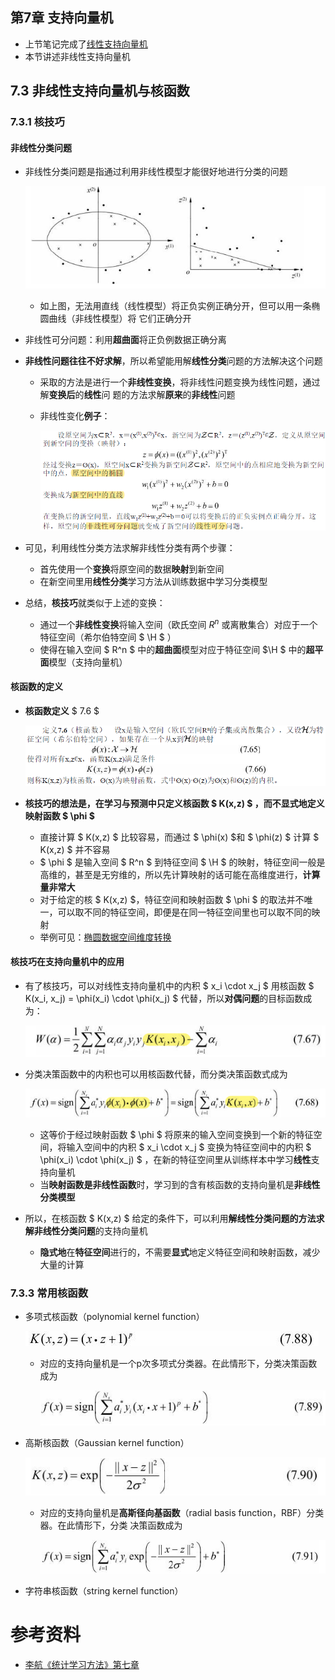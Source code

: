 ## 第7章 支持向量机

- 上节笔记完成了[线性支持向量机](./线性支持向量机SVM.md)
- 本节讲述非线性支持向量机

## 7.3 非线性支持向量机与核函数

### 7.3.1 核技巧

#### 非线性分类问题

- 非线性分类问题是指通过利用非线性模型才能很好地进行分类的问题

  ![图7.7-非线性分类问题与核技巧示例.png](./img/图7.7-非线性分类问题与核技巧示例.png)

  - 如上图，无法用直线（线性模型）将正负实例正确分开，但可以用一条椭圆曲线（非线性模型）将
    它们正确分开

- 非线性可分问题：利用**超曲面**将正负例数据正确分离

- **非线性问题往往不好求解**，所以希望能用解**线性分类**问题的方法解决这个问题

  - 采取的方法是进行一个**非线性变换**，将非线性问题变换为线性问题，通过解**变换后**的**线性**问
    题的方法求解**原来**的**非线性**问题

  - 非线性变化**例子**：

    ![非线性变换举例.png](./img/非线性变换举例.png)

- 可见，利用线性分类方法求解非线性分类有两个步骤：

  - 首先使用一个**变换**将原空间的数据**映射**到新空间
  - 在新空间里用**线性分类**学习方法从训练数据中学习分类模型

- 总结，**核技巧**就类似于上述的变换：

  - 通过一个**非线性变换**将输入空间（欧氏空间 $R^n$ 或离散集合）对应于一个特征空间（希尔伯特空间 $ \H $ ）
  - 使得在输入空间 $ R^n $ 中的**超曲面**模型对应于特征空间 $\H $ 中的**超平面**模型（支持向量机）

#### 核函数的定义

- **核函数定义** $ 7.6 $  

  ![核函数定义](./img/核函数定义.png)

- **核技巧的想法是，在学习与预测中只定义核函数 $ K(x,z) $ ，而不显式地定义映射函数 $ \phi $** 

  - 直接计算 $ K(x,z) $ 比较容易，而通过 $ \phi(x) $和 $ \phi(z) $ 计算 $ K(x,z) $ 并不容易
  - $ \phi $ 是输入空间 $ R^n $ 到特征空间 $ \H $ 的映射，特征空间一般是高维的，甚至是无穷维的，所以先计算映射的话可能在高维度进行，**计算量非常大** 
  - 对于给定的核 $ K(x,z) $，特征空间和映射函数 $ \phi $ 的取法并不唯一，可以取不同的特征空间，即便是在同一特征空间里也可以取不同的映射
  - 举例可见：[椭圆数据空间维度转换](https://www.cuijiahua.com/wp-content/uploads/2017/11/ml_9_12.png) 

#### 核技巧在支持向量机中的应用

- 有了核技巧，可以对线性支持向量机中的内积 $ x_i \cdot x_j $ 用核函数 $ K(x_i, x_j) = \phi(x_i) \cdot \phi(x_j) $ 代替，所以**对偶问题**的目标函数成为：

  ![核函数-对偶目标问题.png](./img/核函数-对偶目标问题.png)

- 分类决策函数中的内积也可以用核函数代替，而分类决策函数式成为

  ![核函数-决策函数.png](./img/核函数-决策函数.png)

  - 这等价于经过映射函数 $ \phi $ 将原来的输入空间变换到一个新的特征空间，将输入空间中的内积 $ x_i \cdot x_j $ 变换为特征空间中的内积 $ \phi(x_i) \cdot \phi(x_j) $ ，在新的特征空间里从训练样本中学习**线性**支持向量机
  - 当**映射函数是非线性函数**时，学习到的含有核函数的支持向量机是**非线性分类模型** 

- 所以，在核函数 $ K(x,z) $ 给定的条件下，可以利用**解线性分类问题的方法求解非线性分类问题**的支持向量机

  - **隐式地**在**特征空间**进行的，不需要**显式**地定义特征空间和映射函数，减少大量的计算

### 7.3.3 常用核函数

- 多项式核函数（polynomial kernel function）

  ![多项式核函数](./img/多项式核函数.png)

  - 对应的支持向量机是一个p次多项式分类器。在此情形下，分类决策函数成为

    ![多项式核函数-决策函数.png](./img/多项式核函数-决策函数.png)

- 高斯核函数（Gaussian kernel function）

  ![高斯核函数](./img/高斯核函数.png)

  - 对应的支持向量机是**高斯径向基函数**（radial basis function，RBF）分类器。在此情形下，分类
    决策函数成为

    ![高斯核函数-决策函数.png](./img/高斯核函数-决策函数.png)

- 字符串核函数（string kernel function）

# 参考资料

- [李航《统计学习方法》第七章]()

